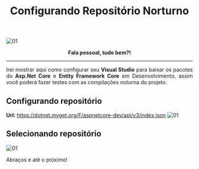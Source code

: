 ﻿---
title: "Configurando Repositório Norturno"
comments: true
excerpt_separator: "Ler mais"
categories:
  - Configuração
tags:
  - Configuração
---

![01]({{site.url}}{{site.baseurl}}/assets/images/visualstudio.jpg)

<center><strong>Fala pessoal, tudo bem?!</strong></center>
<hr>

<div style="text-align: justify;">
Irei mostrar aqui como configurar seu <strong>Visual Studio</strong> para baixar os pacotes do 
<strong>Asp.Net Core</strong> e <strong>Entity Framework Core</strong> em Desenvolvimento, assim você poderá fazer testes com as compilações noturna do projeto.
</div>

## Configurando repositório

**Url:** https://dotnet.myget.org/F/aspnetcore-dev/api/v3/index.json
![01]({{site.url}}{{site.baseurl}}/assets/images/configurandolink.gif)


## Selecionando repositório

![01]({{site.url}}{{site.baseurl}}/assets/images/utilizandorepositorio.gif)

Abraços e até o próximo!